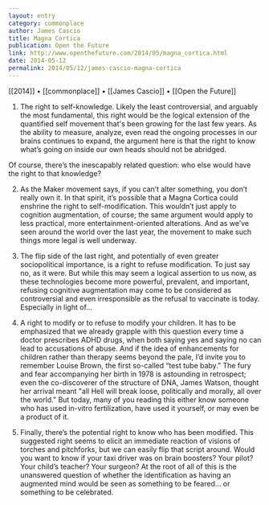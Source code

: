 ```yaml
---
layout: entry
category: commonplace
author: James Cascio
title: Magna Cortica
publication: Open the Future
link: http://www.openthefuture.com/2014/05/magna_cortica.html
date: 2014-05-12
permalink: 2014/05/12/james-cascio-magna-cortica
---
```


[[2014]] • [[commonplace]] • [[James Cascio]] • [[Open the Future]]

1. The right to self-knowledge. Likely the least controversial, and arguably the most fundamental, this right would be the logical extension of the quantified self movement that's been growing for the last few years. As the ability to measure, analyze, even read the ongoing processes in our brains continues to expand, the argument here is that the right to know what’s going on inside our own heads should not be abridged.

Of course, there’s the inescapably related question: who else would have the right to that knowledge?

2. As the Maker movement says, if you can’t alter something, you don’t really own it. In that spirit, it’s possible that a Magna Cortica could enshrine the right to self-modification. This wouldn’t just apply to cognition augmentation, of course; the same argument would apply to less practical, more entertainment-oriented alterations. And as we’ve seen around the world over the last year, the movement to make such things more legal is well underway.

3. The flip side of the last right, and potentially of even greater sociopolitical importance, is a right to refuse modification. To just say no, as it were. But while this may seem a logical assertion to us now, as these technologies become more powerful, prevalent, and important, refusing cognitive augmentation may come to be considered as controversial and even irresponsible as the refusal to vaccinate is today. Especially in light of…

4. A right to modify or to refuse to modify your children. It has to be emphasized that we already grapple with this question every time a doctor prescribes ADHD drugs, when both saying yes and saying no can lead to accusations of abuse. And if the idea of enhancements for children rather than therapy seems beyond the pale, I’d invite you to remember Louise Brown, the first so-called “test tube baby.” The fury and fear accompanying her birth in 1978 is astounding in retrospect; even the co-discoverer of the structure of DNA, James Watson, thought her arrival meant "all Hell will break loose, politically and morally, all over the world." But today, many of you reading this either know someone who has used in-vitro fertilization, have used it yourself, or may even be a product of it.

5. Finally, there’s the potential right to know who has been modified. This suggested right seems to elicit an immediate reaction of visions of torches and pitchforks, but we can easily flip that script around. Would you want to know if your taxi driver was on brain boosters? Your pilot? Your child’s teacher? Your surgeon? At the root of all of this is the unanswered question of whether the identification as having an augmented mind would be seen as something to be feared… or something to be celebrated.